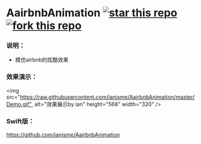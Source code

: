 # AairbnbAnimation [![star this repo](http://github-svg-buttons.herokuapp.com/star.svg?user=ianisme&repo=AairbnbAnimation&style=flat&background=1081C1)](https://github.com/ianisme/AairbnbAnimation) [![fork this repo](http://github-svg-buttons.herokuapp.com/fork.svg?user=ianisme&repo=AairbnbAnimation&style=flat&background=1081C1)](https://github.com/ianisme/AairbnbAnimation/fork)

### 说明：
- 模仿airbnb的炫酷效果

### 效果演示：
<img src="https://raw.githubusercontent.com/ianisme/AairbnbAnimation/master/Demo.gif"  alt="效果展示by ian" height="568" width="320" />
### Swift版：
https://github.com/ianisme/AairbnbAnimation
